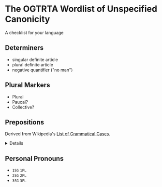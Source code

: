 # The OGTRTA Wordlist of Unspecified Canonicity

A checklist for your language

## Determiners

- singular definite article
- plural definite article
- negative quantifier ("no man")

## Plural Markers

- Plural
- Paucal?
- Collective?

## Prepositions

Derived from Wikipedia's [List of Grammatical Cases](https://en.wikipedia.org/wiki/List_of_grammatical_cases).

<details>

A language should have some way of expressing all of these ideas. Each preposition could probably have its own chapter in a grammar textbook.

- "at" (the basic locative preposition) - "on/upon" can be merged with this.
- "of" (possessive)
- "to" (the basic allative preposition)
- "from" (the basic allative preposition)
- "in"
- "with" (comitative)
- "with" (instrumental)
- "by" (agentive) - can be merged with "with"
- "by" (limitative of time, e.g. "by 5:00")
- "for" (dative) - can be merged with "to"
- "during"
- "per" / "for each"
- "like" / "as"
- "without"

### Less Common Prepositions

- "between"
- "after"
- "about" / "concerning"
- "next to" / "beside"
- "in front of" / "before"
- "after" / "behind"
- "touching"
- "under"
- "over"
- "near"
- "out of"
- "through" / "via"
- "according to"
- "because of"
- "for want of"
- "instead of"
- "for the benefit of"
- "against" / "for the detriment of"

### Notes

Prepositions "to" and "from", and variants like "onto" and "from out of" can be replaced by inchoative and cessastive inflections of other prepositions. E.g. "to" can be `at#INCHO`. "for" (dative) can be `of#INCHO`.

</details>

## Personal Pronouns

- `1SG` `1PL`
- `2SG` `2PL`
- `3SG` `3PL`